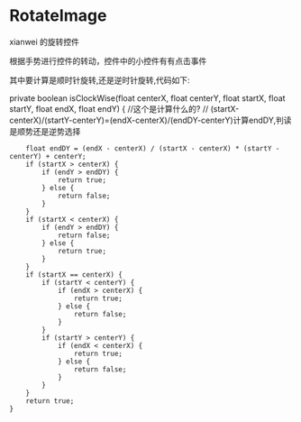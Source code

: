 # RotateImage
xianwei 的旋转控件

根据手势进行控件的转动，控件中的小控件有有点击事件

其中要计算是顺时针旋转,还是逆时针旋转,代码如下:

private boolean isClockWise(float centerX, float centerY, float startX, float startY, float endX, float endY) {
        //这个是计算什么的?
        //  (startX-centerX)/(startY-centerY)=(endX-centerX)/(endDY-centerY)计算endDY,判读是顺势还是逆势选择


        float endDY = (endX - centerX) / (startX - centerX) * (startY - centerY) + centerY;
        if (startX > centerX) {
            if (endY > endDY) {
                return true;
            } else {
                return false;
            }
        }
        if (startX < centerX) {
            if (endY > endDY) {
                return false;
            } else {
                return true;
            }
        }
        if (startX == centerX) {
            if (startY < centerY) {
                if (endX > centerX) {
                    return true;
                } else {
                    return false;
                }
            }
            if (startY > centerY) {
                if (endX < centerX) {
                    return true;
                } else {
                    return false;
                }
            }
        }
        return true;
    }
